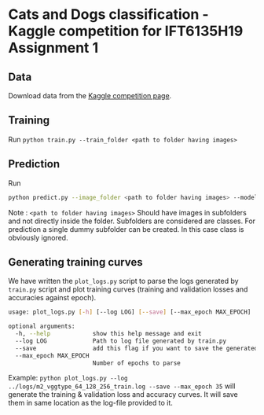 # Cats and Dogs classification - Kaggle competition for IFT6135H19 Assignment 1

## Data

Download data from the [Kaggle competition page](https://www.kaggle.com/c/ift6135h19/data).

## Training

Run `python train.py --train_folder <path to folder having images>`

## Prediction

Run

```bash
python predict.py --image_folder <path to folder having images> --model_path <path to model state_dict file>
```

Note : `<path to folder having images>` Should have images in subfolders and not directly inside the folder. Subfolders are considered are classes.
For prediction a single dummy subfolder can be created. In this case class is obviously ignored.

## Generating training curves

We have written the `plot_logs.py` script to parse the logs generated by `train.py` script and plot training curves (training and validation losses and accuracies against epoch).

```bash
usage: plot_logs.py [-h] [--log LOG] [--save] [--max_epoch MAX_EPOCH]

optional arguments:
  -h, --help            show this help message and exit
  --log LOG             Path to log file generated by train.py
  --save                add this flag if you want to save the generated plots
  --max_epoch MAX_EPOCH
                        Number of epochs to parse
```

Example: `python plot_logs.py --log ../logs/m2_vggtype_64_128_256_train.log --save --max_epoch 35` will generate the training & validation loss and accuracy curves. It will save them in same location as the log-file provided to it.
